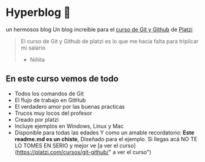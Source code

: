 #  Hyperblog  🧡
un hermosos blog 
Un blog increible para el  [curso de Git  y Github](https://platzi.com/cursos/git-github/ "curso de Git y Github") de [Platzi](https://platzi.com/ "Platzi")
> El curso de Git y Github de platzi es lo que me hacia falta para triplicar mi salario
> - Niñita

## En este curso vemos de todo
* Todos los comandos de Git
* El flujo de trabajo en GitHub
* El verdadero amor por las buenas practicas
* Trucos muy locos del profesor
* Creado por platzi 
* Incluye ejemplos en Windows, Linux y Mac
* Disponible para todas las edades
Y como un amable recordatorio: **Este readme.md es un chiste**, Diseñado para el ejemplo. Si llegas acá NO TE LO TOMES EN SERIO y mejor ve [a ver el curso](https://platzi.com/cursos/git-github/" a ver el curso")